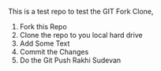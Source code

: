 This is a test repo to test the GIT Fork Clone, 
1. Fork this Repo
2. Clone the repo to you local hard drive
3. Add Some Text
4. Commit the Changes 
5. Do the Git Push
Rakhi Sudevan